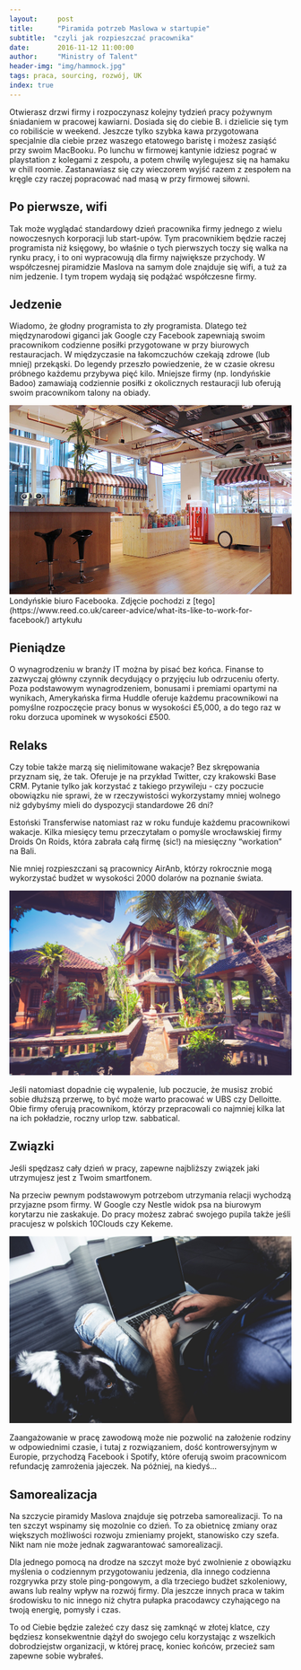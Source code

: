 ```yaml
---
layout:     post
title:      "Piramida potrzeb Maslowa w startupie"
subtitle:  "czyli jak rozpieszczać pracownika"
date:       2016-11-12 11:00:00 
author:     "Ministry of Talent"
header-img: "img/hammock.jpg"
tags: praca, sourcing, rozwój, UK
index: true
---
```


Otwierasz drzwi firmy i rozpoczynasz kolejny tydzień pracy pożywnym śniadaniem w pracowej kawiarni. 
Dosiada się do ciebie B. i dzielicie się tym co robiliście w weekend. Jeszcze tylko szybka kawa przygotowana specjalnie dla ciebie przez waszego etatowego baristę i możesz zasiąść przy swoim MacBooku. 
Po lunchu w firmowej kantynie idziesz pograć w playstation z kolegami z zespołu, a potem chwilę wylegujesz się na hamaku w chill roomie. 
Zastanawiasz się czy wieczorem wyjść razem z zespołem na kręgle czy raczej popracować nad masą w przy firmowej siłowni. 
 
<h2 class="section-heading">Po pierwsze, wifi</h2>

Tak może wyglądać standardowy dzień pracownika firmy jednego z wielu nowoczesnych korporacji lub start-upów. 
Tym pracownikiem będzie raczej programista niż księgowy, bo właśnie o tych pierwszych toczy się walka na rynku pracy, i to oni wypracowują dla firmy największe przychody. 
W współczesnej piramidzie Maslova na samym dole znajduje się wifi, a tuż za nim jedzenie. I tym tropem wydają się podążać współczesne firmy.
 
<h2 class="section-heading">Jedzenie</h2>


Wiadomo, że głodny programista to zły programista. 
Dlatego też międzynarodowi giganci jak Google czy Facebook zapewniają swoim pracownikom codzienne posiłki przygotowane w przy biurowych restauracjach. 
W międzyczasie na łakomczuchów czekają zdrowe (lub mniej) przekąski. Do legendy przeszło powiedzenie, że w czasie okresu próbnego każdemu przybywa pięć kilo. 
Mniejsze firmy (np. londyńskie Badoo) zamawiają codziennie posiłki z okolicznych restauracji lub oferują swoim pracownikom talony na obiady.
 
<img src="/img/London-trip-what-to-do-in-one-day-facebook.jpg" class="img-responsive" alt="Picture">
Londyńskie biuro Facebooka. Zdjęcie pochodzi z [tego](https://www.reed.co.uk/career-advice/what-its-like-to-work-for-facebook/) artykułu

<h2 class="section-heading">Pieniądze</h2>

 O wynagrodzeniu w branży IT można by pisać bez końca. 
 Finanse to zazwyczaj główny czynnik decydujący o przyjęciu lub odrzuceniu oferty. 
 Poza podstawowym wynagrodzeniem, bonusami i premiami opartymi na wynikach, Amerykańska firma Huddle oferuje każdemu pracownikowi na pomyślne rozpoczęcie pracy bonus w wysokości £5,000, a do tego raz w roku dorzuca upominek w wysokości £500.

<h2 class="section-heading">Relaks</h2>


Czy tobie także marzą się nielimitowane wakacje? Bez skrępowania przyznam się, że tak. 
Oferuje je na przykład Twitter, czy krakowski Base CRM. Pytanie tylko jak korzystać z takiego przywileju - czy poczucie obowiązku nie sprawi, że w rzeczywistości wykorzystamy mniej wolnego niż gdybyśmy mieli do dyspozycji standardowe 26 dni?

Estoński Transferwise natomiast raz w roku funduje każdemu pracownikowi wakacje. Kilka miesięcy temu przeczytałam o pomyśle wrocławskiej firmy Droids On Roids, która zabrała całą firmę (sic!) na miesięczny “workation” na Bali. 

Nie mniej rozpieszczani są pracownicy AirAnb, którzy rokrocznie mogą wykorzystać budżet w wysokości 2000 dolarów na poznanie świata.

<img src="/img/workation.jpg" class="img-responsive" alt="Picture">

Jeśli natomiast dopadnie cię wypalenie, lub poczucie, że musisz zrobić sobie dłuższą przerwę, to być może warto pracować w UBS czy Delloitte. 
Obie firmy oferują pracownikom, którzy przepracowali co najmniej kilka lat na ich pokładzie, roczny urlop tzw. sabbatical.  


<h2 class="section-heading">Związki</h2>

Jeśli spędzasz cały dzień w pracy, zapewne najbliższy związek jaki utrzymujesz jest  z Twoim smartfonem. 

Na przeciw pewnym podstawowym potrzebom utrzymania relacji wychodzą przyjazne psom firmy. 
W Google czy Nestle widok psa na biurowym korytarzu nie zaskakuje. 
Do pracy możesz zabrać swojego pupila także jeśli pracujesz w polskich 10Clouds czy Kekeme.  

<img src="/img/dog.jpg" class="img-responsive" alt="Picture">


Zaangażowanie w pracę zawodową może nie pozwolić na założenie rodziny w odpowiednimi czasie, i tutaj z rozwiązaniem, dość kontrowersyjnym w Europie, przychodzą Facebook i Spotify, które oferują swoim pracownicom refundację zamrożenia jajeczek. 
Na później, na kiedyś... 

<h2 class="section-heading">Samorealizacja</h2>

Na szczycie piramidy Maslova znajduje się potrzeba samorealizacji. 
To na ten szczyt wspinamy się mozolnie co dzień. 
To za obietnicę zmiany oraz większych możliwości rozwoju zmieniamy projekt, stanowisko czy szefa. 
Nikt nam nie może jednak zagwarantować samorealizacji.


Dla jednego pomocą na drodze na szczyt może być zwolnienie z obowiązku myślenia o codziennym przygotowaniu jedzenia, dla innego codzienna rozgrywka przy stole ping-pongowym, a dla trzeciego budżet szkoleniowy, awans lub realny wpływ na rozwój firmy. 
Dla jeszcze innych praca w takim środowisku to nic innego niż chytra pułapka pracodawcy czyhającego na twoją energię, pomysły i czas. 


To od Ciebie będzie zależeć czy dasz się zamknąć w złotej klatce, czy będziesz konsekwentnie dążył do swojego celu korzystając z wszelkich dobrodziejstw organizacji, w której pracę, koniec końców, przecież sam zapewne sobie wybrałeś.
